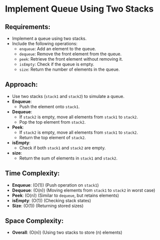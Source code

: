 # Implement Queue Using Two Stacks

## Requirements:

- Implement a queue using two stacks.
- Include the following operations:
  - `enqueue`: Add an element to the queue.
  - `dequeue`: Remove the front element from the queue.
  - `peek`: Retrieve the front element without removing it.
  - `isEmpty`: Check if the queue is empty.
  - `size`: Return the number of elements in the queue.

## Approach:

- Use two stacks (`stack1` and `stack2`) to simulate a queue.
- **Enqueue**:
  - Push the element onto `stack1`.
- **Dequeue**:
  - If `stack2` is empty, move all elements from `stack1` to `stack2`.
  - Pop the top element from `stack2`.
- **Peek**:
  - If `stack2` is empty, move all elements from `stack1` to `stack2`.
  - Return the top element of `stack2`.
- **isEmpty**:
  - Check if both `stack1` and `stack2` are empty.
- **size**:
  - Return the sum of elements in `stack1` and `stack2`.

## Time Complexity:

- **Enqueue**: \(O(1)\) (Push operation on `stack1`)
- **Dequeue**: \(O(n)\) (Moving elements from `stack1` to `stack2` in worst case)
- **Peek**: \(O(n)\) (Similar to `dequeue`, but retains elements)
- **isEmpty**: \(O(1)\) (Checking stack states)
- **Size**: \(O(1)\) (Returning stored sizes)

## Space Complexity:

- **Overall**: \(O(n)\) (Using two stacks to store \(n\) elements)
